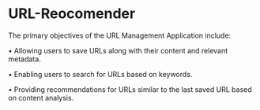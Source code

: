 # URL-Reocomender

The primary objectives of the URL Management Application include:

•	Allowing users to save URLs along with their content and relevant metadata.

•	Enabling users to search for URLs based on keywords.

•	Providing recommendations for URLs similar to the last saved URL based on content analysis.
